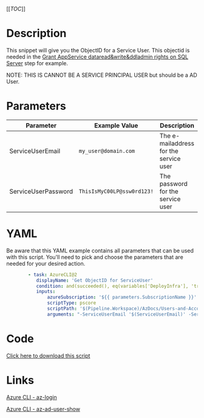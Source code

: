 [[_TOC_]]

# Description

This snippet will give you the ObjectID for a Service User. This objectid is needed in the [Grant AppService dataread&write&ddladmin rights on SQL Server](/Azure/Azure-CLI-Snippets/SQL-Server/Grant-AppService-dataread&write&ddladmin-rights-on-SQL-Server) step for example.

NOTE: THIS IS CANNOT BE A SERVICE PRINCIPAL USER but should be a AD User.

# Parameters

| Parameter           | Example Value              | Description                            |
| ------------------- | -------------------------- | -------------------------------------- |
| ServiceUserEmail    | `my_user@domain.com`       | The e-mailaddress for the service user |
| ServiceUserPassword | `ThisIsMyC00LP@ssw0rd123!` | The password for the service user      |

# YAML

Be aware that this YAML example contains all parameters that can be used with this script. You'll need to pick and choose the parameters that are needed for your desired action.

```yaml
        - task: AzureCLI@2
           displayName: 'Get ObjectID for ServiceUser'
           condition: and(succeeded(), eq(variables['DeployInfra'], 'true'))
           inputs:
               azureSubscription: '${{ parameters.SubscriptionName }}'
               scriptType: pscore
               scriptPath: '$(Pipeline.Workspace)/AzDocs/Users-and-Accounts/Get-ObjectID-for-ServiceUser.ps1'
               arguments: "-ServiceUserEmail '$(ServiceUserEmail)' -ServiceUserPassword '$(ServiceUserPassword)'"
```

# Code

[Click here to download this script](../../../../src/Users-and-Accounts/Get-ObjectID-for-ServiceUser.ps1)

# Links

[Azure CLI - az-login](https://docs.microsoft.com/en-us/cli/azure/reference-index?view=azure-cli-latest#az-login)

[Azure CLI - az-ad-user-show](https://docs.microsoft.com/en-us/cli/azure/ad/user?view=azure-cli-latest#az-ad-user-show)
